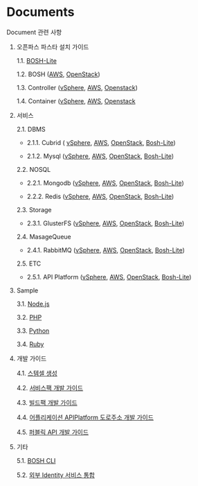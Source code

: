 # Documents
Document 관련 사항

1. 오픈파스 파스타 설치 가이드

	1.1. [BOSH-Lite](./Install%20Guide/BOSH%20Lite/OpenPaaS_PaaSTA_BOSH_Lite_install_guide.md)
 
	1.2. BOSH ([AWS](./Install%20Guide/BOSH/OpenPaaS_PaaSTA_BOSH_AWS_install_guide.md), [OpenStack](./Install%20Guide/OpenPaaS_PaaSTA_BOSH_Openstack_install_guide.md))

	1.3. Controller ([vSphere](./Install%20Guide/Controller/Controller_vSphere_install_guide.md),
	[AWS](./Install%20Guide/Controller/Controller_AWS_install_guide.md),
	[Openstack](./Install%20Guide/Controller/Controller_Openstack_install_guide.md))

	1.4. Container ([vSphere](./Install%20Guide/Container/Container_vSphere_install_guide.md),
	[AWS](./Install%20Guide/Container/Container_AWS_install_guide.md),
	[Openstack](./Install%20Guide/Container/Container_Openstack_install_guide.md)

2. 서비스

	2.1. DBMS 

	- 2.1.1. Cubrid (	[vSphere](./Service-Guide/DBMS/OpenPaaS_PaaSTA_ServicePack_Cubrid_vSphere_install_guide.md), 
	[AWS](./Service-Guide/DBMS/OpenPaaS_PaaSTA_ServicePack_Cubrid_AWS_install_guide.md), 
	[OpenStack](./Service-Guide/DBMS/OpenPaaS_PaaSTA_ServicePack_Cubrid_Openstack_install_guide.md), 
	[Bosh-Lite](./Service-Guide/DBMS/OpenPaaS_PaaSTA_ServicePack_Cubrid_BOSH-Lite_install_guide.md))

	- 2.1.2. Mysql ([vSphere](./Service-Guide/DBMS/ServicePack_MySQL_vSphere_install_guide.md), 
	[AWS](./Service-Guide/DBMS/ServicePack_MySQL_AWS_install_guide.md), 
	[OpenStack](./Service-Guide/DBMS/ServicePack_MySQL_Openstack_install_guide.md), 
	[Bosh-Lite](./Service-Guide/DBMS/ServicePack_MySQL_BOSH-Lite_install_guide.md))

	2.2. NOSQL

	- 2.2.1. Mongodb ([vSphere](./Service-Guide/NOSQL/OpenPaaS_PaaSTA_ServicePack_MongoDB_vSphere_install_guide.md), 
	[AWS](./Service-Guide/NOSQL/OpenPaaS_PaaSTA_ServicePack_MongoDB_AWS_install_guide.md), 
	[OpenStack](./Service-Guide/NOSQL/OpenPaaS_PaaSTA_ServicePack_MongoDB_Openstack_install_guide.md), 
	[Bosh-Lite](./Service-Guide/NOSQL/OpenPaaS_PaaSTA_ServicePack_MongoDB_BOSH-Lite_install_guide.md))

	- 2.2.2. Redis ([vSphere](./Service-Guide/NOSQL/ServicePack_Redis_vSphere_install_guide.md), 
	[AWS](./Service-Guide/NOSQL/ServicePack_Redis_AWS_install_guide.md), 
	[OpenStack](./Service-Guide/NOSQL/ServicePack_Redis_Openstack_install_guide.md), 
	[Bosh-Lite](./Service-Guide/NOSQL/ServicePack_Redis_BOSH-Lite_install_guide.md))

	2.3. Storage

	- 2.3.1. GlusterFS ([vSphere](./Service-Guide/Storage/OpenPaaS_PaaSTA_ServicePack_GlusterFS_vSphere_install_guide.md), 
	[AWS](./Service-Guide/Storage/OpenPaaS_PaaSTA_ServicePack_GlusterFS_AWS_install_guide.md), 
	[OpenStack](./Service-Guide/Storage/OpenPaaS_PaaSTA_ServicePack_GlusterFS_Openstack_install_guide.md), 
	[Bosh-Lite](./Service-Guide/Storage/OpenPaaS_PaaSTA_ServicePack_GlusterFS_BOSH-Lite_install_guide.md))

	2.4. MasageQueue

	- 2.4.1. RabbitMQ ([vSphere](./Service-Guide/MessageQueue/ServicePack_RabbitMQ_vSphere_install_guide.md), 
	[AWS](./Service-Guide/MessageQueue/ServicePack_RabbitMQ_AWS_install_guide.md), 
	[OpenStack](./Service-Guide/MessageQueue/ServicePack_RabbitMQ_Openstack_install_guide.md), 
	[Bosh-Lite](./Service-Guide/MessageQueue/ServicePack_RabbitMQ_BOSH-Lite_install_guide.md))

	2.5. ETC

	- 2.5.1. API Platform ([vSphere](./Service-Guide/ETC/ServiceBroker_APIPlatform_vSphere_install_guide.md), 
	[AWS](./Service-Guide/ETC/ServiceBroker_APIPlatform_AWS_install_guide.md), 
	[OpenStack](./Service-Guide/ETC/ServiceBroker_APIPlatform_Openstack_install_guide.md), 
	[Bosh-Lite](./Service-Guide/ETC/ServiceBroker_APIPlatform_BOSH_Lite_install_guide.md))

3. Sample

	3.1. [Node.js](./Sample-App-Guide/OpenPaaS_PaaSTA_Application_Nodejs_develope_guide.md)

	3.2. [PHP](./Sample-App-Guide/OpenPaaS_PaaSTA_Application_PHP_develope_guide.md)

	3.3. [Python](./Sample-App-Guide/OpenPaaS_PaaSTA_Application_Python_develope_guide.md)

	3.4. [Ruby](./Sample-App-Guide/OpenPaaS_PaaSTA_Application_Ruby_develope_guide.md)

4. 개발 가이드

	4.1. [스템셀 생성](./Development%20Guide/OpenPaaS_PaaSTA_Build_Stemcell_guide.md)
	
	4.2. [서비스팩 개발 가이드](./Development%20Guide/ServicePack_develope_guide.md)
	
	4.3. [빌드팩 개발 가이드](./Development%20Guide/Buildpack_develope_guide.md)
	
	4.4. [어플리케이션 APIPlatform 도로주소 개발 가이드](./Development%20Guide/Application_APIPlatform_dorojuso_devlope_guide.md)
	
	4.5. [퍼블릭 API 개발 가이드](./Development%20Guide/PublicAPI_devlope_guide.md)

5. 기타

	5.1. [BOSH CLI](./etc/OpenPaaS_PaaSTA_BOSH_CLI_guide.md)

	5.2. [외부 Identity 서비스 통합](./etc/OpenPaaS_PaaSTA_외부Identity서비스_integrate_guide.md)
